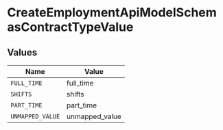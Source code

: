 # CreateEmploymentApiModelSchemasContractTypeValue


## Values

| Name             | Value            |
| ---------------- | ---------------- |
| `FULL_TIME`      | full_time        |
| `SHIFTS`         | shifts           |
| `PART_TIME`      | part_time        |
| `UNMAPPED_VALUE` | unmapped_value   |